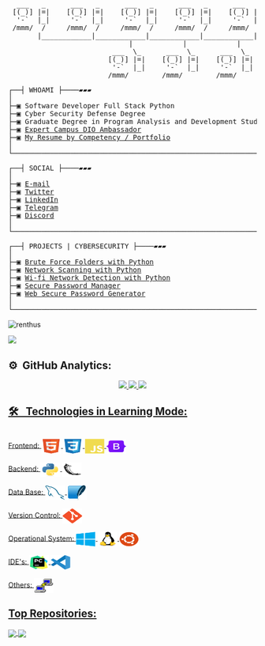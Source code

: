 <pre>
  ___   _      ___   _      ___   _      ___   _      ___   _
 [(_)] |=|    [(_)] |=|    [(_)] |=|    [(_)] |=|    [(_)] |=|
  '-`  |_|     '-`  |_|     '-`  |_|     '-`  |_|     '-`  |_|
 /mmm/  /     /mmm/  /     /mmm/  /     /mmm/  /     /mmm/  /
       |____________|____________|____________|____________|
                             |            |            |
                         ___  \_      ___  \_      ___  \_
                        [(_)] |=|    [(_)] |=|    [(_)] |=|
                         '-`  |_|     '-`  |_|     '-`  |_|
                        /mmm/        /mmm/        /mmm/
</pre>
<pre>
┌──┤ WHOAMI ├────▰▰▰
│
├─▣ Software Developer Full Stack Python
├─▣ Cyber Security Defense Degree
├─▣ Graduate Degree in Program Analysis and Development Student
├─▣ <a href="https://dio.me/sign-up?ref=06KIKS0GB9">Expert Campus DIO Ambassador</a>
├─▣ <a href="https://renthus.github.io/curriculo/">My Resume by Competency / Portfolio</a>
│
└───────────────────────────────────────────────────────────────▰▰▰
</pre>
<pre>
┌──┤ SOCIAL ├────▰▰▰
│
├─▣ <a href="mailto:renthusdsm@gmail.com" target="_blank">E-mail</a>
├─▣ <a href="https://twitter.com/renthusdsm" target="_blank">Twitter</a>
├─▣ <a href="https://www.linkedin.com/in/renatodasilvamaldonado/" target="_blank">LinkedIn</a>
├─▣ <a href="https://t.me/renatomaldonado" target="_blank">Telegram</a>
├─▣ <a href="https://discord.com/channels/@me/749017217261109359" target="_blank">Discord</a>
│
└───────────────────────────────────────────────────────────────▰▰▰
</pre>
<pre>
┌──┤ PROJECTS | CYBERSECURITY ├────▰▰▰
│
├─▣ <a href="https://github.com/renthus/brute-force-folders-with-python" target="_blank">Brute Force Folders with Python</a> 
├─▣ <a href="https://github.com/renthus/network-scanning-with-python" target="_blank">Network Scanning with Python</a>
├─▣ <a href="https://github.com/renthus/wifi-network-detection-with-python" target="_blank">Wi-fi Network Detection with Python</a>
├─▣ <a href="https://github.com/renthus/security-passwords-manager-exe" target="_blank">Secure Password Manager</a>
├─▣ <a href="https://github.com/renthus/secure-passwords-generator" target="_blank">Web Secure Password Generator</a>
│
└───────────────────────────────────────────────────────────────▰▰▰
</pre>
<p align="left"> <img src="https://komarev.com/ghpvc/?username=renthus&label=Profile%20views&color=0e75b6&style=flat" alt="renthus"> </p>

<p align="left">
    <img src="https://github-profile-trophy.vercel.app/?username=renthus&theme=algolia"/>
</p>

## ⚙️ &nbsp;GitHub Analytics:
<div align="center">
  <a href="https://github.com/renthus">
    <img height="180em" src="https://github-readme-stats.vercel.app/api?username=renthus&show_icons=true&theme=github_dark&include_all_commits=true&count_private=true"/>
    <img height="180em" src="https://github-readme-stats.vercel.app/api/top-langs/?username=renthus&layout=compact&langs_count=7&theme=github_dark"/>
    <img height='180em' src="https://github-readme-streak-stats.herokuapp.com?user=renthus&theme=github-dark-blue&date_format=j%20M%5B%20Y%5D&fire=DD0000"/>
</div>

## 🛠 &nbsp; Technologies in Learning Mode:
<div style="display: inline_block"><br>
Frontend:
  <img align="center" alt="Renato-HTML" height="30" width="40" src="https://raw.githubusercontent.com/devicons/devicon/master/icons/html5/html5-original.svg">
  <img align="center" alt="Renato-CSS" height="30" width="40" src="https://raw.githubusercontent.com/devicons/devicon/master/icons/css3/css3-original.svg">
  <img align="center" alt="Renato-Js" height="30" width="40" src="https://raw.githubusercontent.com/devicons/devicon/master/icons/javascript/javascript-plain.svg">
   <img align="center" alt="Renato-Js" height="30" width="40" src="https://raw.githubusercontent.com/devicons/devicon/master/icons/bootstrap/bootstrap-original.svg">
  <br><br>
  Backend:
  <img align="center" alt="Renato-Python" height="30" width="40" src="https://raw.githubusercontent.com/devicons/devicon/master/icons/python/python-original.svg">
  <img align="center" alt="Renato-Python" height="30" width="40" src="https://raw.githubusercontent.com/devicons/devicon/master/icons/flask/flask-original.svg">  
  <br><br>
  Data Base:
  <img align="center" alt="Renato-MySQL" height="30" width="40" src="https://raw.githubusercontent.com/devicons/devicon/master/icons/mysql/mysql-original.svg">
  <img align="center" alt="Renato-SQLite" height="30" width="40" src="https://raw.githubusercontent.com/devicons/devicon/master/icons/sqlite/sqlite-original.svg">
  <br><br>
  Version Control:
  <img align="center" alt="Renato-Git" height="30" width="40" src="https://raw.githubusercontent.com/devicons/devicon/master/icons/git/git-original.svg">
  <br><br>
  Operational System:
  <img align="center" alt="Renato-Git" height="30" width="40" src="https://raw.githubusercontent.com/devicons/devicon/master/icons/windows8/windows8-original.svg">
  <img align="center" alt="Renato-Git" height="30" width="40" src="https://raw.githubusercontent.com/devicons/devicon/master/icons/linux/linux-original.svg">
  <img align="center" alt="Renato-Git" height="30" width="40" src="https://raw.githubusercontent.com/devicons/devicon/master/icons/ubuntu/ubuntu-plain.svg">
  <br><br>
  IDE's:
  <img align="center" alt="Renato-Git" height="30" width="40" src="https://raw.githubusercontent.com/devicons/devicon/master/icons/pycharm/pycharm-original.svg">
  <img align="center" alt="Renato-Git" height="30" width="40" src="https://raw.githubusercontent.com/devicons/devicon/master/icons/vscode/vscode-original.svg">
  <br><br>
  Others:
  <img align="center" alt="Renato-Git" height="30" width="40" src="https://raw.githubusercontent.com/devicons/devicon/master/icons/putty/putty-original.svg">
</div>
  
## Top Repositories:

<a href="https://github.com/renthus/curriculo">
  <img align="center" src="https://github-readme-stats.vercel.app/api/pin/?username=renthus&repo=curriculo&theme=github_dark">
</a>
<a href="https://github.com/renthus/security-passwords-manager-exe">
  <img align="center" src="https://github-readme-stats.vercel.app/api/pin/?username=renthus&repo=security-passwords-manager-exe&theme=github_dark">
</a>

